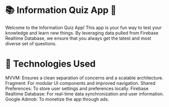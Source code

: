 # 📚 Information Quiz App 🎉
Welcome to the Information Quiz App! This app is your fun way to test your knowledge and learn new things. By leveraging data pulled from Firebase Realtime Database, we ensure that you always get the latest and most diverse set of questions.

# 🔧 Technologies Used
MVVM: Ensures a clean separation of concerns and a scalable architecture.
Fragment: For modular UI components and improved navigation.
Shared Preferences: To store user settings and preferences locally.
Firebase Realtime Database: For real-time data synchronization and user information.
Google Admob: To monetize the app through ads.
